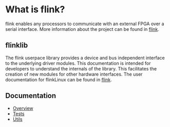 # What is flink?
flink enables any processors to communicate with an external FPGA over a serial interface. More information about the project can be found in [flink](http://wiki.ntb.ch/infoportal/software/flink).

## flinklib
The flink userpace library provides a device and bus independent interface to the underlying driver modules. 
This documentation is intended for developers to understand the internals of the library. This facilitates the creation of new modules for other hardware interfaces. The user documentation for flinkLinux can be found in [flink](http://wiki.ntb.ch/infoportal/software/flink/flink_lib).

## Documentation
- [Overview](doc/overview.md)
- [Tests](doc/tests.md)
- [Utils](doc/utils.md)
